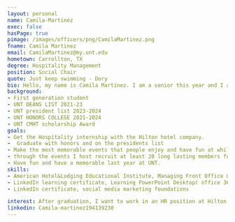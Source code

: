 ```yaml
---
layout: personal
name: Camila-Martinez
exec: false
hasPage: true
pimage: /images/officers/png/CamilaMartinez.png
fname: Camila Martinez 
email: CamilaMartinez@my.unt.edu 
hometown: Carrollton, TX
degree: Hospitality Management  
position: Social Chair
quote: Just keep swimming - Dory
bio: Hello, my name is Camila Martinez. I am a senior this year and I am a hospitality management major. In my free time, I love to spend time with my friends and family. My favorite hobbies include playing volleyball and reading books. I am so excited to be this year's social chair and have great events planned for the SHPE chapter.
background: 
- First generation student 
- UNT DEANS LIST 2021-23
- UNT president list 2023-2024 
- UNT HONORS COLLEGE 2021-2024
- UNT CMHT scholarship Award 
goals:
- Get the Hospitality internship with the Hilton hotel company. 
-  Graduate with honors and on the presidents list 
- Make the most memorable events that people enjoy and have fun at while creating a save environment for everyone. 
- through the events I host recruit at least 20 long lasting members for the future this year. 
- Have fun and have a memorable last year at UNT.
skills:
- American Hotel&Lodging Educational Institute, Managing Front Office Operations certificate 
- LinkedIn learning certificate, Learning PowerPoint Desktop( office 365/ Microsoft 365) 
- LinkedIn certificate, social media marketing foundations 

interest: After graduation, I want to work in an HR position at Hilton Hotels. My ultimate end goal and current dream is to open my own Bed and Breakfast one day in the countryside with horse stables and have my own hotel business.
linkedin: Camila-martinez194139230
---
```

